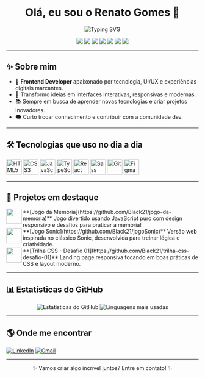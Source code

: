 <h1 align="center">Olá, eu sou o Renato Gomes 👋</h1>
<p align="center">
  <img src="https://readme-typing-svg.herokuapp.com/?color=3f72af&size=30&center=true&vCenter=true&width=700&lines=Desenvolvedor+Frontend;Apaixonado+por+UI/UX;Criando+interfaces+incríveis;Bem-vindo+ao+meu+GitHub!" alt="Typing SVG" />
</p>

<div align="center">
  <img src="https://img.shields.io/badge/Frontend-%23E34F26?style=for-the-badge&logo=html5&logoColor=white" />
  <img src="https://img.shields.io/badge/React-%2361DAFB?style=for-the-badge&logo=react&logoColor=20232a" />
  <img src="https://img.shields.io/badge/TypeScript-%23007acc?style=for-the-badge&logo=typescript&logoColor=white" />
  <img src="https://img.shields.io/badge/JavaScript-%23f7b93e?style=for-the-badge&logo=javascript&logoColor=fff" />
  <img src="https://img.shields.io/badge/CSS3-%231572B6?style=for-the-badge&logo=css3&logoColor=fff" />
  <img src="https://img.shields.io/badge/Git-%23F05032?style=for-the-badge&logo=git&logoColor=fff" />
  <img src="https://img.shields.io/badge/Figma-%230AC97F?style=for-the-badge&logo=figma&logoColor=fff" />
</div>

---

## ✨ Sobre mim

- 🎨 **Frontend Developer** apaixonado por tecnologia, UI/UX e experiências digitais marcantes.
- 🚀 Transformo ideias em interfaces interativas, responsivas e modernas.
- 📚 Sempre em busca de aprender novas tecnologias e criar projetos inovadores.
- 🗨️ Curto trocar conhecimento e contribuir com a comunidade dev.

---

## 🛠️ Tecnologias que uso no dia a dia

<div>
  <img src="https://cdn.jsdelivr.net/gh/devicons/devicon/icons/html5/html5-original.svg" width="40" title="HTML5" />
  <img src="https://cdn.jsdelivr.net/gh/devicons/devicon/icons/css3/css3-original.svg" width="40" title="CSS3" />
  <img src="https://cdn.jsdelivr.net/gh/devicons/devicon/icons/javascript/javascript-original.svg" width="40" title="JavaScript" />
  <img src="https://cdn.jsdelivr.net/gh/devicons/devicon/icons/typescript/typescript-original.svg" width="40" title="TypeScript" />
  <img src="https://cdn.jsdelivr.net/gh/devicons/devicon/icons/react/react-original.svg" width="40" title="React" />
  <img src="https://cdn.jsdelivr.net/gh/devicons/devicon/icons/sass/sass-original.svg" width="40" title="Sass" />
  <img src="https://cdn.jsdelivr.net/gh/devicons/devicon/icons/git/git-original.svg" width="40" title="Git" />
  <img src="https://cdn.jsdelivr.net/gh/devicons/devicon/icons/figma/figma-original.svg" width="40" title="Figma" />
</div>

---

## 🚩 Projetos em destaque

<a href="https://github.com/Black21/jogo-da-memoria">
  <img align="left" width="40" src="https://cdn.jsdelivr.net/gh/devicons/devicon/icons/javascript/javascript-original.svg" />
</a>
**[Jogo da Memória](https://github.com/Black21/jogo-da-memoria)**  
Jogo divertido usando JavaScript puro com design responsivo e desafios para praticar a memória!

<br clear="left"/>

<a href="https://github.com/Black21/jogoSonic">
  <img align="left" width="40" src="https://cdn.jsdelivr.net/gh/devicons/devicon/icons/javascript/javascript-original.svg" />
</a>
**[Jogo Sonic](https://github.com/Black21/jogoSonic)**  
Versão web inspirada no clássico Sonic, desenvolvida para treinar lógica e criatividade.

<br clear="left"/>

<a href="https://github.com/Black21/trilha-css-desafio-01">
  <img align="left" width="40" src="https://cdn.jsdelivr.net/gh/devicons/devicon/icons/css3/css3-original.svg" />
</a>
**[Trilha CSS - Desafio 01](https://github.com/Black21/trilha-css-desafio-01)**  
Landing page responsiva focando em boas práticas de CSS e layout moderno.

<br clear="left"/>

---

## 📊 Estatísticas do GitHub

<p align="center">
  <img src="https://github-readme-stats.vercel.app/api?username=Black21&show_icons=true&theme=radical&locale=pt-br" alt="Estatísticas do GitHub"/>
  <img src="https://github-readme-stats.vercel.app/api/top-langs/?username=Black21&layout=compact&theme=radical&locale=pt-br" alt="Linguagens mais usadas" />
</p>

---

## 🌎 Onde me encontrar

[![LinkedIn](https://img.shields.io/badge/-LinkedIn-0A66C2?style=for-the-badge&logo=linkedin&logoColor=fff)](https://www.linkedin.com/in/renato-gomes21/)
[![Gmail](https://img.shields.io/badge/-Gmail-EA4335?style=for-the-badge&logo=gmail&logoColor=fff)](mailto:seu-email@gmail.com)

---

<p align="center">✨ Vamos criar algo incrível juntos? Entre em contato! ✨</p>
